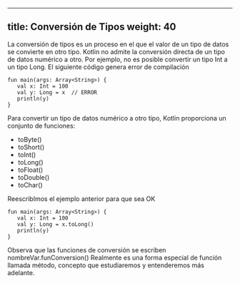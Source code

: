 
---
title: Conversión de Tipos
weight: 40
---


La conversión de tipos es un proceso en el que el valor de un tipo de datos se convierte en otro tipo. Kotlin no admite la conversión directa de un tipo de datos numérico a otro. Por ejemplo, no es posible convertir un tipo Int a un tipo Long. El siguiente código genera error de compilación

```
fun main(args: Array<String>) {
   val x: Int = 100
   val y: Long = x  // ERROR
   println(y)
}
```

Para convertir un tipo de datos numérico a otro tipo, Kotlin proporciona un conjunto de funciones:

- toByte()
- toShort()
- toInt()
- toLong()
- toFloat()
- toDouble()
- toChar()



ReescribImos el ejemplo anterior para que sea OK
```
fun main(args: Array<String>) {
   val x: Int = 100
   val y: Long = x.toLong()
   println(y)
}
```
Observa que las funciones de conversión se escriben 
nombreVar.funConversion()
Realmente es una forma especial de función llamada método, concepto que estudiaremos y entenderemos más adelante.

